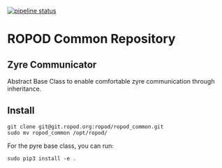 [![pipeline status](https://git.ropod.org/ropod/ropod_common/badges/master/pipeline.svg)](https://git.ropod.org/ropod/ropod_common/commits/master)

# ROPOD Common Repository

## Zyre Communicator
Abstract Base Class to enable comfortable zyre communication through inheritance.

## Install
```
git clone git@git.ropod.org:ropod/ropod_common.git
sudo mv ropod_common /opt/ropod/
```

For the pyre base class, you can run:

```
sudo pip3 install -e .
```
